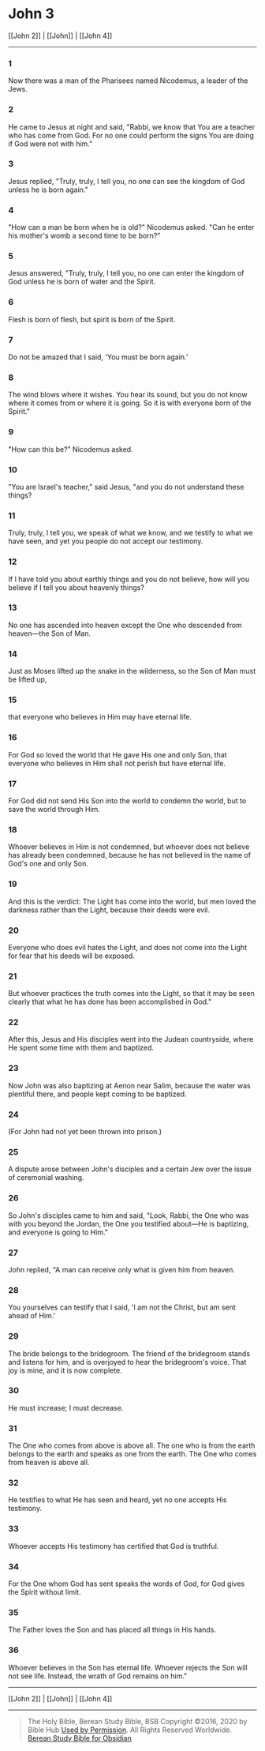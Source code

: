 # John 3

[[John 2]] | [[John]] | [[John 4]]

---

### 1
Now there was a man of the Pharisees named Nicodemus, a leader of the Jews.

### 2
He came to Jesus at night and said, "Rabbi, we know that You are a teacher who has come from God. For no one could perform the signs You are doing if God were not with him."

### 3
Jesus replied, "Truly, truly, I tell you, no one can see the kingdom of God unless he is born again."

### 4
"How can a man be born when he is old?" Nicodemus asked. "Can he enter his mother's womb a second time to be born?"

### 5
Jesus answered, "Truly, truly, I tell you, no one can enter the kingdom of God unless he is born of water and the Spirit.

### 6
Flesh is born of flesh, but spirit is born of the Spirit.

### 7
Do not be amazed that I said, 'You must be born again.'

### 8
The wind blows where it wishes. You hear its sound, but you do not know where it comes from or where it is going. So it is with everyone born of the Spirit."

### 9
"How can this be?" Nicodemus asked.

### 10
"You are Israel's teacher," said Jesus, "and you do not understand these things?

### 11
Truly, truly, I tell you, we speak of what we know, and we testify to what we have seen, and yet you people do not accept our testimony.

### 12
If I have told you about earthly things and you do not believe, how will you believe if I tell you about heavenly things?

### 13
No one has ascended into heaven except the One who descended from heaven—the Son of Man.

### 14
Just as Moses lifted up the snake in the wilderness, so the Son of Man must be lifted up,

### 15
that everyone who believes in Him may have eternal life.

### 16
For God so loved the world that He gave His one and only Son, that everyone who believes in Him shall not perish but have eternal life.

### 17
For God did not send His Son into the world to condemn the world, but to save the world through Him.

### 18
Whoever believes in Him is not condemned, but whoever does not believe has already been condemned, because he has not believed in the name of God's one and only Son.

### 19
And this is the verdict: The Light has come into the world, but men loved the darkness rather than the Light, because their deeds were evil.

### 20
Everyone who does evil hates the Light, and does not come into the Light for fear that his deeds will be exposed.

### 21
But whoever practices the truth comes into the Light, so that it may be seen clearly that what he has done has been accomplished in God."

### 22
After this, Jesus and His disciples went into the Judean countryside, where He spent some time with them and baptized.

### 23
Now John was also baptizing at Aenon near Salim, because the water was plentiful there, and people kept coming to be baptized.

### 24
(For John had not yet been thrown into prison.)

### 25
A dispute arose between John's disciples and a certain Jew over the issue of ceremonial washing.

### 26
So John's disciples came to him and said, "Look, Rabbi, the One who was with you beyond the Jordan, the One you testified about—He is baptizing, and everyone is going to Him."

### 27
John replied, "A man can receive only what is given him from heaven.

### 28
You yourselves can testify that I said, 'I am not the Christ, but am sent ahead of Him.'

### 29
The bride belongs to the bridegroom. The friend of the bridegroom stands and listens for him, and is overjoyed to hear the bridegroom's voice. That joy is mine, and it is now complete.

### 30
He must increase; I must decrease.

### 31
The One who comes from above is above all. The one who is from the earth belongs to the earth and speaks as one from the earth. The One who comes from heaven is above all.

### 32
He testifies to what He has seen and heard, yet no one accepts His testimony.

### 33
Whoever accepts His testimony has certified that God is truthful.

### 34
For the One whom God has sent speaks the words of God, for God gives the Spirit without limit.

### 35
The Father loves the Son and has placed all things in His hands.

### 36
Whoever believes in the Son has eternal life. Whoever rejects the Son will not see life. Instead, the wrath of God remains on him."

---

[[John 2]] | [[John]] | [[John 4]]

---

> The Holy Bible, Berean Study Bible, BSB
> Copyright &copy;2016, 2020 by Bible Hub
> [Used by Permission](https://berean.bible/terms.htm). All Rights Reserved Worldwide.
> [Berean Study Bible for Obsidian](https://github.com/gapmiss/berean-study-bible-for-obsidian)</small>

